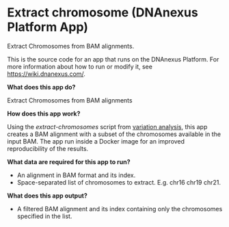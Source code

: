 <!-- dx-header -->
# Extract chromosome (DNAnexus Platform App)

Extract Chromosomes from BAM alignments.

This is the source code for an app that runs on the DNAnexus Platform.
For more information about how to run or modify it, see
https://wiki.dnanexus.com/.
<!-- /dx-header -->

**What does this app do?**

Extract Chromosomes from BAM alignments

**How does this app work?**

Using the _extract-chromosomes_ script from [variation analysis](https://github.com/CampagneLaboratory/variationanalysis), this app creates a BAM alignment with a subset of the chromosomes available in the input BAM.
The app run inside a Docker image for an improved reproducibility of the results.

**What data are required for this app to run?**

* An alignment in BAM format and its index.
* Space-separated list of chromosomes to extract. E.g. chr16 chr19 chr21.

**What does this app output?**
* A filtered BAM alignment and its index containing only the chromosomes specified in the list.
